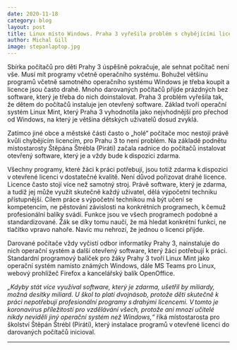 ```yaml
---
date: 2020-11-18
category: blog
layout: post
title: Linux místo Windows. Praha 3 vyřešila problém s chybějícími licencemi na darovaných počítačích otevřeným software.
author: Michal Gill
image: stepanlaptop.jpg
---
```


Sbírka počítačů pro děti Prahy 3 úspěšně pokračuje, ale sehnat počítač není vše. Musí mít programy včetně operačního systému. Bohužel většinu programů včetně samotného operačního systému Windows je třeba koupit a licence jsou často drahé. Mnoho darovaných počítačů přijde prázdných bez software, který je třeba do nich doinstalovat. Praha 3 problém vyřešila tak, že dětem do počítačů instaluje jen otevřený software. Základ tvoří operační systém Linux Mint, který Praha 3 vyhodnotila jako nejvhodnější pro přechod od Windows, na který je většina dětských uživatelů dosud zvyklá. 

Zatímco jiné obce a městské části často o „holé“ počítače moc nestojí právě kvůli chybějícím licencím, pro Prahu 3 to není problém. Na základě podnětu místostarosty Štěpána Štrébla (Piráti) začala radnice do počítačů instalovat otevřený software, který je a vždy bude k dispozici zdarma. 

Všechny programy, které žáci k práci potřebují, jsou totiž zdarma k dispozici v otevřené licenci v dostatečné kvalitě. Není důvod pořizovat drahé licence. Licence často stojí více než samotný stroj. Právě software, který je zdarma, a tudíž jej může využít skutečně každý uživatel, dělá výpočetní techniku přístupnější. Cílem práce s výpočetní technikou má být učení se kompetencím, ne pěstování závislosti na konkrétních programech, k čemuž profesionální balíky svádí. Funkce jsou ve všech programech podobné a standardizované. Žák se díky tomu naučí, že má hledat konkrétní funkci, ne tlačítko vpravo nahoře. Navíc mu nehrozí, že jednou o licenci přijde. 

Darované počítače vždy vyčistí odbor informatiky Prahy 3, nainstaluje do nich operační systém a další otevřený software, který žáci potřebují k práci. Standardní programový balíček pro žáky Prahy 3 tvoří Linux Mint jako operační systém namísto známých Windows, dále MS Teams pro Linux, webový prohlížeč Firefox a kancelářský balík OpenOffice. 

*„Kdyby stát více využíval software, který je zdarma, ušetřil by miliardy, možná desítky miliard. U škol to platí dvojnásob, protože děti skutečně k práci nepotřebují profesionální programy s drahými licencemi. V tomto je koronavirus příležitostí pro vzdělávání všech, protože ani mnozí učitelé nikdy neviděli jiný operační systém než Windows,“* říká místostarosta pro školství Štěpán Štrébl (Piráti), který instalace programů v otevřené licenci do darovaných počítačů inicioval. 

- - -
